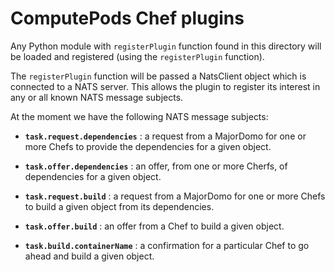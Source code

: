 # ComputePods Chef plugins

Any Python module with `registerPlugin` function found in this directory 
will be loaded and registered (using the `registerPlugin` function).

The `registerPlugin` function will be passed a NatsClient object which is 
connected to a NATS server. This allows the plugin to register its 
interest in any or all known NATS message subjects. 

At the moment we have the following NATS message subjects:

- **`task.request.dependencies`** : a request from a MajorDomo for one or 
  more Chefs to provide the dependencies for a given object. 

- **`task.offer.dependencies`** : an offer, from one or more Cherfs, of 
  dependencies for a given object.

- **`task.request.build`** : a request from a MajorDomo for one or more 
  Chefs to build a given object from its dependencies. 

- **`task.offer.build`** : an offer from a Chef to build a given object. 

- **`task.build.containerName`** : a confirmation for a particular Chef to 
  go ahead and build a given object. 
